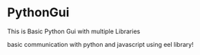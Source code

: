 # PythonGui
This is Basic Python Gui with multiple Libraries




basic communication with python and javascript using eel library!
